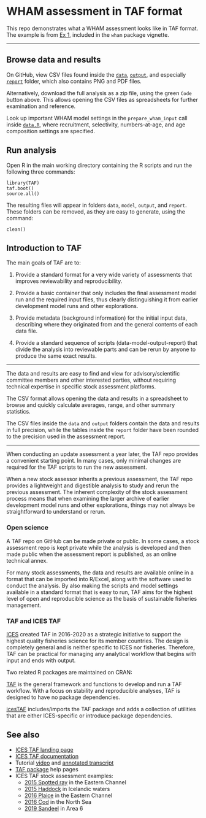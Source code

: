 # WHAM assessment in TAF format

This repo demonstrates what a WHAM assessment looks like in TAF format. The
example is from [Ex
1](https://timjmiller.github.io/wham/articles/ex1_basics.html), included in the
`wham` package vignette.

---

## Browse data and results

On GitHub, view CSV files found inside the [`data`](data), [`output`](output),
and especially [`report`](report) folder, which also contains PNG and PDF files.

Alternatively, download the full analysis as a zip file, using the green `Code`
button above. This allows opening the CSV files as spreadsheets for further
examination and reference.

Look up important WHAM model settings in the `prepare_wham_input` call inside
[`data.R`](https://github.com/arni-magnusson/wham-taf/blob/3e4c290/data.R#L18-L28),
where recruitment, selectivity, numbers-at-age, and age composition settings are
specified.

## Run analysis

Open R in the main working directory containing the R scripts and run the
following three commands:

```
library(TAF)
taf.boot()
source.all()
```

The resulting files will appear in folders `data`, `model`, `output`, and
`report`. These folders can be removed, as they are easy to generate, using the
command:

```
clean()
```

## Introduction to TAF

The main goals of TAF are to:

1. Provide a standard format for a very wide variety of assessments that
   improves reviewability and reproducibility.

2. Provide a basic container that only includes the final assessment model run
   and the required input files, thus clearly distinguishing it from earlier
   development model runs and other explorations.

3. Provide metadata (background information) for the initial input data,
   describing where they originated from and the general contents of each data
   file.

4. Provide a standard sequence of scripts (data-model-output-report) that divide
   the analysis into reviewable parts and can be rerun by anyone to produce the
   same exact results.

---

The data and results are easy to find and view for advisory/scientific committee
members and other interested parties, without requiring technical expertise in
specific stock assessment platforms.

The CSV format allows opening the data and results in a spreadsheet to browse
and quickly calculate averages, range, and other summary statistics.

The CSV files inside the `data` and `output` folders contain the data and
results in full precision, while the tables inside the `report` folder have been
rounded to the precision used in the assessment report.

---

When conducting an update assessment a year later, the TAF repo provides a
convenient starting point. In many cases, only minimal changes are required for
the TAF scripts to run the new assessment.

When a new stock assessor inherits a previous assessment, the TAF repo provides
a lightweight and digestible analysis to study and rerun the previous
assessment. The inherent complexity of the stock assessment process means that
when examining the larger archive of earlier development model runs and other
explorations, things may not always be straightforward to understand or rerun.

### Open science

A TAF repo on GitHub can be made private or public. In some cases, a stock
assessment repo is kept private while the analysis is developed and then made
public when the assessment report is published, as an online technical annex.

For many stock assessments, the data and results are available online in a
format that can be imported into R/Excel, along with the software used to
conduct the analysis. By also making the scripts and model settings available in
a standard format that is easy to run, TAF aims for the highest level of open
and reproducible science as the basis of sustainable fisheries management.

### TAF and ICES TAF

[ICES](https://ices.dk) created TAF in 2016-2020 as a strategic initiative to
support the highest quality fisheries science for its member countries. The
design is completely general and is neither specific to ICES nor fisheries.
Therefore, TAF can be practical for managing any analytical workflow that begins
with input and ends with output.

Two related R packages are maintained on CRAN:

[TAF](https://cran.r-project.org/package=TAF) is the general framework and
functions to develop and run a TAF workflow. With a focus on stability and
reproducible analyses, TAF is designed to have no package dependencies.

[icesTAF](https://cran.r-project.org/package=icesTAF) includes/imports the TAF
package and adds a collection of utilities that are either ICES-specific or
introduce package dependencies.

## See also

- [ICES TAF landing page](https://taf.ices.dk)
- [ICES TAF documentation](https://github.com/ices-taf/doc)
- Tutorial [video](https://www.youtube.com/watch?v=FweJbr9hfdY) and [annotated
  transcript](https://github.com/ices-taf/doc/tree/master/tutorial-1#readme)
- [TAF package](https://cran.r-project.org/package=TAF) help pages
- ICES TAF stock assessment examples:
  - [2015 Spotted ray](https://github.com/ices-taf/2015_rjm-347d) in the Eastern
    Channel
  - [2015 Haddock](https://github.com/ices-taf/2015_had-iceg) in Icelandic
    waters
  - [2016 Plaice](https://github.com/ices-taf/2016_ple-eche) in the Eastern
    Channel
  - [2016 Cod](https://github.com/ices-taf/2016_cod-347d) in the North Sea
  - [2019 Sandeel](https://github.com/ices-taf/2019_san.sa.6) in Area 6
